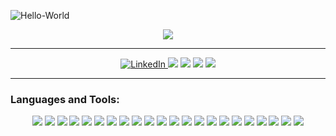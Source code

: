[comment]: <> (Introduction GIF)
![Hello-World](https://user-images.githubusercontent.com/24190953/127695263-262746ac-00b6-4b69-b379-396fd6661204.gif)

[comment]: <> (Stats)
<p align="center">
    <img src ="https://github-readme-streak-stats.herokuapp.com?user=Emma-Clark&theme=darcula&hide_border=true&background=FFFFFF00">
</p>

<hr> 


[comment]: <> (Who am I?)
<p align="center">
    <a href="https://www.linkedin.com/in/clark-emma">
        <img src="https://img.shields.io/badge/linkedin-%230077B5.svg?&style=for-the-badge&logo=linkedin&logoColor=white&color=071A2C" alt="LinkedIn"/>
    </a>
    <img src="https://img.shields.io/badge/BioMedical Engineer-black?&style=for-the-badge&logoColor=white&color=071A2C"> 
    <img src="https://img.shields.io/badge/Eletrical Engineer-black?&style=for-the-badge&logoColor=white&color=071A2C"> 
    <img src="https://img.shields.io/badge/Full Stack Developer-black?&style=for-the-badge&logoColor=white&color=071A2C"> 
    <img src="https://img.shields.io/badge/Sailor-black?&style=for-the-badge&logoColor=white&color=071A2C"> 
</p>
<!--
<p align="center">
    <img src="https://img.shields.io/badge/Robotics-brown">
    <img src="https://img.shields.io/badge/Machine Learning-green">
    <img src="https://img.shields.io/badge/Deep Learning-red"> 
    <img src="https://img.shields.io/badge/Embedded Software-magenta"> 
    <img src="https://img.shields.io/badge/Prosthetic Development-yellow"> 
    <img src="https://img.shields.io/badge/Reinforcement Learning-blue"> 
</p>
-->

<hr>

### Languages and Tools:
<p align="center">
    <img src="https://img.shields.io/badge/nestjs%20-%23323330.svg?&style=for-the-badge&logo=nestjs&logoColor=E0234E"/> 
    <img src="https://img.shields.io/badge/TypeScript%20-%23323330.svg?&style=for-the-badge&logo=TypeScript&logoColor=3178C6"/> 
    <img src="https://img.shields.io/badge/PostgreSQL%20-%23323330.svg?&style=for-the-badge&logo=PostgreSQL&logoColor=4169E1"/> 
    <img src="https://img.shields.io/badge/Angular%20-%23323330.svg?&style=for-the-badge&logo=AngularJS&logoColor=E23237"/> 
    <img src="https://img.shields.io/badge/ClickUp%20-%23323330.svg?&style=for-the-badge&logo=ClickUp&logoColor=7B68EE"/> 
    <img src="https://img.shields.io/badge/Vue.js%20-%23323330.svg?&style=for-the-badge&logo=Vue.js&logoColor=#4FC08D"/> 
    <img src="https://img.shields.io/badge/WebStorm%20-%23323330.svg?&style=for-the-badge&logo=WebStorm&logoColor=#4FC08D"/> 
    <img src="https://img.shields.io/badge/Docker%20-%23323330.svg?&style=for-the-badge&logo=Docker&logoColor=##2496ED"/> 
    <img src="https://img.shields.io/badge/html5%20-%23323330.svg?&style=for-the-badge&logo=html5"/> 
    <img src="https://img.shields.io/badge/css3%20-%23323330.svg?&style=for-the-badge&logo=css3&logoColor=1572B6"/> 
    <img src="https://img.shields.io/badge/Kubernetes%20-%23323330.svg?&style=for-the-badge&logo=Kubernetes&logoColor=326CE5"/> 
    <img src="https://img.shields.io/badge/Google Cloud%20-%23323330.svg?&style=for-the-badge&logo=Google Cloud&logoColor=#4285F4"/> 
    <img src="https://img.shields.io/badge/Google Cloud%20-%23323330.svg?&style=for-the-badge&logo=Google Cloud&logoColor=#4285F4"/> 
    <img src="https://img.shields.io/badge/Postman%20-%23323330.svg?&style=for-the-badge&logo=Postman&logoColor=#4285F4"/> 
    <img src="https://img.shields.io/badge/Ubuntu%20-%23323330.svg?&style=for-the-badge&logo=Ubuntu&logoColor=#4285F4"/> 
    <img src="https://img.shields.io/badge/python%20-%23323330.svg?&style=for-the-badge&logo=python&logoColor=#4285F4"/> 
    <img src="https://img.shields.io/badge/c++%20-%23323330.svg?&style=for-the-badge&logo=c%2B%2B&logoColor=#4285F4"/> 
    <img src="https://img.shields.io/badge/git%20-%23323330.svg?&style=for-the-badge&logo=git&logoColor=#4285F4"/> 
    <img src="https://img.shields.io/badge/github%20-%23323330.svg?&style=for-the-badge&logo=github&logoColor=#4285F4"/> 
    <img src="https://img.shields.io/badge/Jira%20-%23323330.svg?&style=for-the-badge&logo=Jira&logoColor=0052CC"/> 
    <img src="https://img.shields.io/badge/LaTeX%20-%23323330.svg?&style=for-the-badge&logo=LaTeX&logoColor=008080"/> 
    <img src="https://img.shields.io/badge/Octave%20-%23323330.svg?&style=for-the-badge&logo=Octave&logoColor=0790C0"/> 
</p>
